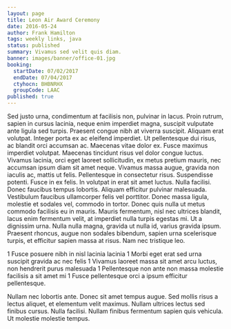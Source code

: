 ```yaml
---
layout: page
title: Leon Air Award Ceremony
date: 2016-05-24
author: Frank Hamilton
tags: weekly links, java
status: published
summary: Vivamus sed velit quis diam.
banner: images/banner/office-01.jpg
booking:
  startDate: 07/02/2017
  endDate: 07/04/2017
  ctyhocn: BHBNRHX
  groupCode: LAAC
published: true
---
```

Sed justo urna, condimentum at facilisis non, pulvinar in lacus. Proin rutrum, sapien in cursus lacinia, neque enim imperdiet magna, suscipit vulputate ante ligula sed turpis. Praesent congue nibh at viverra suscipit. Aliquam erat volutpat. Integer porta ex ac eleifend imperdiet. Ut pellentesque dui risus, ac blandit orci accumsan ac. Maecenas vitae dolor ex. Fusce maximus imperdiet volutpat. Maecenas tincidunt risus vel dolor congue luctus. Vivamus lacinia, orci eget laoreet sollicitudin, ex metus pretium mauris, nec accumsan ipsum diam sit amet neque. Vivamus massa augue, gravida non iaculis ac, mattis ut felis. Pellentesque in consectetur risus. Suspendisse potenti. Fusce in ex felis.
In volutpat in erat sit amet luctus. Nulla facilisi. Donec faucibus tempus lobortis. Aliquam efficitur pulvinar malesuada. Vestibulum faucibus ullamcorper felis vel porttitor. Donec massa ligula, molestie et sodales vel, commodo in tortor. Donec quis nulla ut metus commodo facilisis eu in mauris. Mauris fermentum, nisl nec ultrices blandit, lacus enim fermentum velit, at imperdiet nulla turpis egestas mi. Ut a dignissim urna. Nulla nulla magna, gravida ut nulla id, varius gravida ipsum. Praesent rhoncus, augue non sodales bibendum, sapien urna scelerisque turpis, et efficitur sapien massa at risus. Nam nec tristique leo.

1 Fusce posuere nibh in nisl lacinia lacinia
1 Morbi eget erat sed urna suscipit gravida ac nec felis
1 Vivamus laoreet massa sit amet arcu luctus, non hendrerit purus malesuada
1 Pellentesque non ante non massa molestie facilisis a sit amet mi
1 Fusce pellentesque orci a ipsum efficitur pellentesque.

Nullam nec lobortis ante. Donec sit amet tempus augue. Sed mollis risus a lectus aliquet, et elementum velit maximus. Nullam ultrices lectus sed finibus cursus. Nulla facilisi. Nullam finibus fermentum sapien quis vehicula. Ut molestie molestie tempus.

